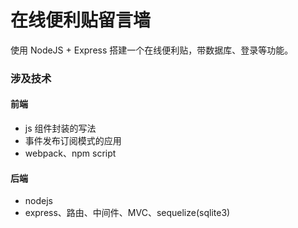 # 在线便利贴留言墙
使用 NodeJS + Express 搭建一个在线便利贴，带数据库、登录等功能。

### 涉及技术

#### 前端
 - js 组件封装的写法
 - 事件发布订阅模式的应用
 - webpack、npm script
 
#### 后端 
 - nodejs
 - express、路由、中间件、MVC、sequelize(sqlite3)
